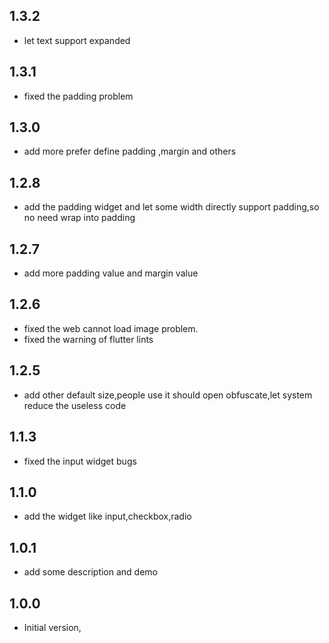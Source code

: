 ## 1.3.2

- let text support expanded

## 1.3.1

- fixed the padding problem

## 1.3.0

- add more prefer define padding ,margin and others

## 1.2.8

- add the padding widget and let some width directly support padding,so no need wrap into padding

## 1.2.7

- add more padding value and margin value

## 1.2.6

- fixed the web cannot load image problem.
- fixed the warning of flutter lints

## 1.2.5

- add other default size,people use it should open obfuscate,let system reduce the useless code

## 1.1.3

- fixed the input widget bugs

## 1.1.0

- add the widget like input,checkbox,radio

## 1.0.1

- add some description and demo

## 1.0.0

- Initial version,